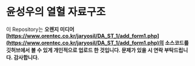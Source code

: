 # 윤성우의 열혈 자료구조

이 Repository는 <b>오렌지 미디어<b> [https://www.orentec.co.kr/jaryosil/DA_ST_1/add_form1.php](https://www.orentec.co.kr/jaryosil/DA_ST_1/add_form1.php)의 소스코드를 깃허브에서 볼 수 있게 개인적으로 업로드 한 것입니다. 문제가 있을 시 연락 부탁드립니다. 감사합니다.
